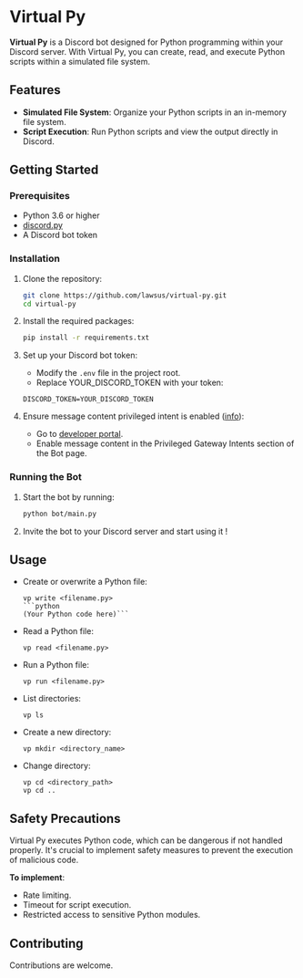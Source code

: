 # Virtual Py

**Virtual Py** is a Discord bot designed for Python programming within your Discord server. With Virtual Py, you can create, read, and execute Python scripts within a simulated file system.

## Features

- **Simulated File System**: Organize your Python scripts in an in-memory file system.
- **Script Execution**: Run Python scripts and view the output directly in Discord.

## Getting Started

### Prerequisites

- Python 3.6 or higher
- [discord.py](https://pypi.org/project/discord.py/)
- A Discord bot token

### Installation

1. Clone the repository:

    ```bash
    git clone https://github.com/lawsus/virtual-py.git
    cd virtual-py
    ```

2. Install the required packages:

    ```bash
    pip install -r requirements.txt
    ```

3. Set up your Discord bot token:

    - Modify the `.env` file in the project root.
    - Replace YOUR_DISCORD_TOKEN with your token:

    ```env
    DISCORD_TOKEN=YOUR_DISCORD_TOKEN
    ```
4. Ensure message content privileged intent is enabled ([info](https://discordpy.readthedocs.io/en/stable/ext/commands/commands.html)):
    - Go to [developer portal](https://discord.com/developers/applications).
    - Enable message content in the Privileged Gateway Intents section of the Bot page.

### Running the Bot

1. Start the bot by running:

    ```bash
    python bot/main.py
    ```

2. Invite the bot to your Discord server and start using it !

## Usage

- Create or overwrite a Python file:

    ```
    vp write <filename.py>
    ```python
    (Your Python code here)```
    ```

- Read a Python file:

    ```
    vp read <filename.py>
    ```

- Run a Python file:

    ```
    vp run <filename.py>
    ```

- List directories:

    ```
    vp ls
    ```

- Create a new directory:

    ```
    vp mkdir <directory_name>
    ```

- Change directory:

    ```
    vp cd <directory_path>
    vp cd ..
    ```

## Safety Precautions

Virtual Py executes Python code, which can be dangerous if not handled properly. It's crucial to implement safety measures to prevent the execution of malicious code.

**To implement**:
- Rate limiting.
- Timeout for script execution.
- Restricted access to sensitive Python modules.

## Contributing

Contributions are welcome.
